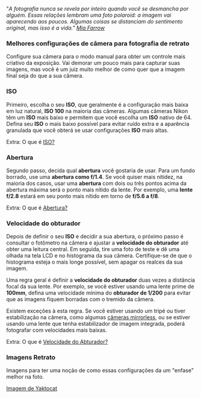 "_A fotografia nunca se revela por inteiro quando você se desmancha por alguém. Essas relações lembram uma foto polaroid: a imagem vai aparecendo aos poucos. Algumas coisas se distanciam do sentimento original, mas isso é a vida." [Mia Farrow](https://en.wikipedia.org/wiki/Mia_Farrow)_

### Melhores configurações de câmera para fotografia de retrato

Configure sua câmera para o modo manual para obter um controle mais criativo da exposição. Vai demorar um pouco mais para capturar suas imagens, mas você é 
um juiz muito melhor de como quer que a imagem final seja do que a sua câmera.

### ISO

Primeiro, escolha o seu **ISO**, que geralmente é a configuração mais baixa em luz natural, **ISO 100** na maioria das câmeras. Algumas câmeras Nikon têm um **ISO** mais baixo e permitem que você escolha um **ISO** nativo de 64. Defina seu **ISO** o mais baixo possível para evitar ruído extra e a aparência 
granulada que você obterá se usar configurações **ISO** mais altas.

Extra: O que é [ISO?](https://www.showmetech.com.br/entenda-que-e-iso-em-fotografia/)

### Abertura

Segundo passo, decida qual **abertura** você gostaria de usar. Para um fundo borrado, use uma **abertura como f/1.4**. Se você quiser mais nitidez, na maioria dos casos, usar uma **abertura** com dois ou três pontos acima da abertura máxima será o ponto mais nítido da lente. Por exemplo, uma **lente f/2.8** 
estará em seu ponto mais nítido em torno de **f/5.6 a f/8**.

Extra: O que é [Abertura?](https://www.infoescola.com/fotografia/abertura-do-diafragma/)

### Velocidade do obturador

Depois de definir o seu **ISO** e decidir a sua abertura, o próximo passo é consultar o fotômetro na câmera e ajustar a **velocidade do obturador** até obter uma leitura central. Em seguida, tire uma foto de teste e dê uma olhada na tela LCD e no histograma da sua câmera. Certifique-se de que o histograma esteja o 
mais longe possível, sem apagar os realces da sua imagem.

Uma regra geral é definir a **velocidade do obturador** duas vezes a distância 
focal da sua lente. Por exemplo, se você estiver usando uma lente prime de **100mm**, defina uma velocidade mínima do **obturador de 1/200** para evitar que as imagens fiquem borradas com o tremido da câmera.

Existem exceções à esta regra. Se você estiver usando um tripé ou tiver estabilização 
na câmera, como algumas [câmeras mirrorless](https://www.techtudo.com.br/artigos/noticia/2011/12/o-que-sao-cameras-mirrorless.html), ou se estiver usando uma lente que tenha estabilizador de imagem integrada, poderá fotografar com velocidades mais baixas.

Extra: O que é [Velocidade do Abturador?](https://www.clicandoeandando.com/velocidade-do-obturador/)

### Imagens Retrato

Imagens para ter uma noção de como essas configurações da um "enfase" melhor na foto.

[Imagem de Yaktocat](https://octodex.github.com/images/yaktocat.png)

